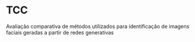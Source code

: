 # TCC
Avaliação comparativa de métodos utilizados para identificação de imagens faciais geradas a partir de redes generativas
